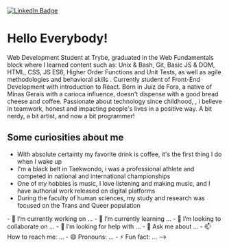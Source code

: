[![LinkedIn Badge](https://img.shields.io/badge/-lucasbarbosa123-blue?style=flat-square&logo=Linkedin&logoColor=white&link=https://www.linkedin.com/in/lucasbarbosa123/)](https://www.linkedin.com/in/lucasbarbosa123/)

<h1>Hello Everybody!</h1>

<p> Web Development Student at Trybe, graduated in the Web Fundamentals block where I learned content such as: Unix & Bash, Git, Basic JS & DOM, HTML, CSS, JS ES6, Higher Order Functions and Unit Tests, as well as agile methodologies and behavioral skills . Currently student of Front-End Development with introduction to React.
Born in Juiz de Fora, a native of Minas Gerais with a carioca influence, doesn't dispense with a good bread cheese  and coffee. Passionate about technology since childhood, , i believe in teamwork, honest and impacting people's lives in a positive way. A bit nerdy, a bit artist, and now a bit programmer!</p>

<h2>Some curiosities about me</h2>

<ul>
  <li>With absolute certainty my favorite drink is coffee, it's the first thing I do when I wake up</li>
  <li>I'm a black belt in Taekwondo, i was a professional athlete and competed in national and international championships</li>
  <li>One of my hobbies is music, I love listening and making music, and I have authorial work released on digital platforms</li>
  <li>During the faculty of human sciences, my study and research was focused on the Trans and Queer population</li>
  </ul>
- 🔭 I’m currently working on ...
- 🌱 I’m currently learning ...
- 👯 I’m looking to collaborate on ...
- 🤔 I’m looking for help with ...
- 💬 Ask me about ...
- 📫 How to reach me: ...
- 😄 Pronouns: ...
- ⚡ Fun fact: ...
-->
